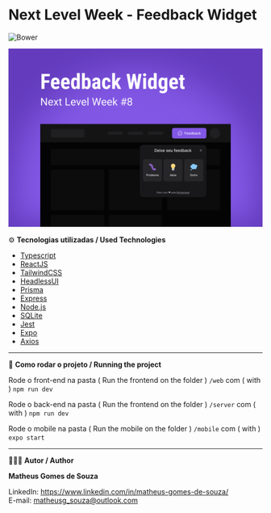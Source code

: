 # Next Level Week - Feedback Widget 
![Bower](https://img.shields.io/bower/l/boot)

![](cover.svg)


⚙️ **Tecnologias utilizadas / Used Technologies**
 
- [Typescript](https://www.typescriptlang.org/)
- [ReactJS](https://reactjs.org/)
- [TailwindCSS](https://tailwindcss.com/)
- [HeadlessUI](https://headlessui.dev/)
- [Prisma](https://www.prisma.io/)
- [Express](https://expressjs.com/)
- [Node.js](https://nodejs.org/en/)
- [SQLite](https://www.sqlite.org/index.html)
- [Jest](https://jestjs.io/)
- [Expo](https://expo.dev/)
- [Axios](https://axios-http.com/docs/intro)

----------------------------------------------------------------------------------------------------------

🚀 **Como rodar o projeto / Running the project**

Rode o front-end na pasta ( Run the frontend on the folder ) `/web` com ( with ) `npm run dev`

Rode o back-end na pasta ( Run the frontend on the folder ) `/server` com ( with ) `npm run dev`

Rode o mobile na pasta ( Run the mobile on the folder ) `/mobile` com ( with ) `expo start`

----------------------------------------------------------------------------------------------------------

🧑🏾‍💻 **Autor / Author**

**Matheus Gomes de Souza**

LinkedIn: https://www.linkedin.com/in/matheus-gomes-de-souza/ <br/>
E-mail: matheusg_souza@outlook.com